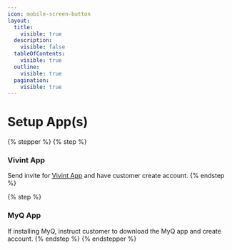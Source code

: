 ```yaml
---
icon: mobile-screen-button
layout:
  title:
    visible: true
  description:
    visible: false
  tableOfContents:
    visible: true
  outline:
    visible: true
  pagination:
    visible: true
---
```


# Setup App(s)

{% stepper %}
{% step %}
### Vivint App

Send invite for [Vivint App](https://prosource.vivint.com/vivint-app/) and have customer create account.
{% endstep %}

{% step %}
### MyQ App

If installing MyQ, instruct customer to download the MyQ app and create account.
{% endstep %}
{% endstepper %}

